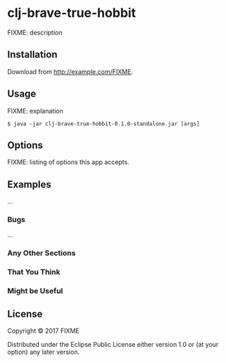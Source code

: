 # clj-brave-true-hobbit

FIXME: description

## Installation

Download from http://example.com/FIXME.

## Usage

FIXME: explanation

    $ java -jar clj-brave-true-hobbit-0.1.0-standalone.jar [args]

## Options

FIXME: listing of options this app accepts.

## Examples

...

### Bugs

...

### Any Other Sections
### That You Think
### Might be Useful

## License

Copyright © 2017 FIXME

Distributed under the Eclipse Public License either version 1.0 or (at
your option) any later version.
